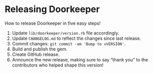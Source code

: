 # Releasing Doorkeeper

How to release Doorkeeper in five easy steps!

1. Update `lib/doorkeeper/version.rb` file accordingly.
2. Update `CHANGELOG.md` to reflect the changes since last release.
3. Commit changes: `git commit -am 'Bump to vVERSION'`.
4. Build and publish the gem.
4. Create GitHub release.
5. Announce the new release, making sure to say “thank you” to the contributors
   who helped shape this version!
